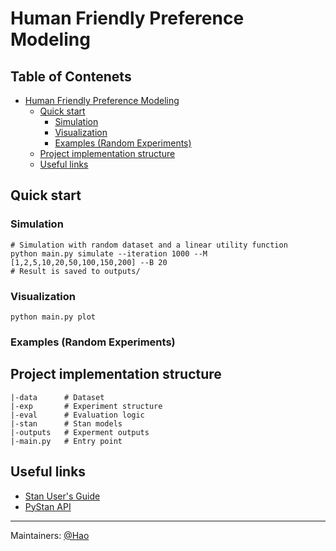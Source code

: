 # Human Friendly Preference Modeling
## Table of Contenets
* [Human Friendly Preference Modeling](#human-friendly-preference-modeling)
    * [Quick start](#quick-start)
        * [Simulation](#simulation)
        * [Visualization](#visualization)
        * [Examples (Random Experiments)](#examples-random-experiments)
    * [Project implementation structure](#project-implementation-structure)
    * [Useful links](#useful-links)

## Quick start
### Simulation 
```
# Simulation with random dataset and a linear utility function
python main.py simulate --iteration 1000 --M [1,2,5,10,20,50,100,150,200] --B 20
# Result is saved to outputs/
```
### Visualization
```
python main.py plot
```

### Examples (Random Experiments)


## Project implementation structure 
```
|-data      # Dataset 
|-exp       # Experiment structure
|-eval      # Evaluation logic
|-stan      # Stan models
|-outputs   # Experment outputs
|-main.py   # Entry point
```

## Useful links 
- [Stan User's Guide](https://mc-stan.org/docs/2_22/stan-users-guide/index.html)
- [PyStan API](https://pystan.readthedocs.io/en/latest/api.html)


--- 
Maintainers: [@Hao](mailto:haosheng@cs.stanford.edu)
